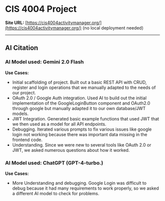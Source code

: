 # CIS 4004 Project

**Site URL:** [https://cis4004activitymanager.org/](https://cis4004activitymanager.org/) (no local deployment needed)

---

## AI Citation

### AI Model used: Gemini 2.0 Flash

**Use Cases:**

* Initial scaffolding of project. Built out a basic REST API with CRUD, register and login operations that we manually adapted to the needs of our project.
* OAuth 2.0 / Google Auth integration. Used AI to build out the initial implementation of the GoogleLoginButton component and OAuth2.0 through google but manually adapted it to our own database/JWT models.
* JWT Integration. Generated basic example functions that used JWT that we then used as a model for all API endpoints.
* Debugging. Iterated various prompts to fix various issues like google login not working because there was important data missing in the frontend code.
* Understanding. Since we were new to several tools like OAuth 2.0 or JWT, we asked numerous questions about how it worked.

### AI Model used: ChatGPT (GPT-4-turbo.)

**Use Cases:**

* More Understanding and debugging. Google Login was difficult to debug because it had many requirements to work properly, so we asked a different AI model to check for problems.